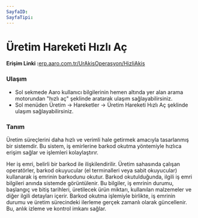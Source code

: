 ```yaml
---
SayfaID: 
SayfaTipi: 
---
```


# Üretim Hareketi Hızlı Aç

**Erişim Linki :**[erp.aaro.com.tr/UrAkisOperasyon/HizliAkis](erp.aaro.com.tr/UrAkisOperasyon/HizliAkis)

### Ulaşım

- Sol sekmede Aaro kullanıcı bilgilerinin hemen altında yer alan arama motorundan "hızlı aç" şeklinde aratarak ulaşım sağlayabilirsiniz.
- Sol menüden Üretim -> Hareketler -> Üretim Hareketi Hızlı Aç şeklinde ulaşım sağlayabilirsiniz. 

### Tanım

Üretim süreçlerini daha hızlı ve verimli hale getirmek amacıyla tasarlanmış bir sistemdir. 
Bu sistem, iş emirlerine barkod okutma yöntemiyle hızlıca erişim sağlar ve işlemleri kolaylaştırır.

Her iş emri, belirli bir barkod ile ilişkilendirilir.
Üretim sahasında çalışan operatörler, barkod okuyucular (el terminalleri veya sabit okuyucular) kullanarak iş emrinin barkodunu okutur.
Barkod okutulduğunda, ilgili iş emri bilgileri anında sistemde görüntülenir.
Bu bilgiler, iş emrinin durumu, başlangıç ve bitiş tarihleri, üretilecek ürün miktarı, kullanılan malzemeler ve diğer ilgili detayları içerir.
Barkod okutma işlemiyle birlikte, iş emrinin durumu ve üretim sürecindeki ilerleme gerçek zamanlı olarak güncellenir.
Bu, anlık izleme ve kontrol imkanı sağlar.
